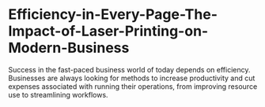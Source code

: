 # Efficiency-in-Every-Page-The-Impact-of-Laser-Printing-on-Modern-Business
Success in the fast-paced business world of today depends on efficiency. Businesses are always looking for methods to increase productivity and cut expenses associated with running their operations, from improving resource use to streamlining workflows. 
